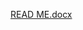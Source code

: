 [READ ME.docx](https://github.com/Abdul-Rehman-0787/Hotel-Management_Code/files/13663981/READ.ME.docx)
